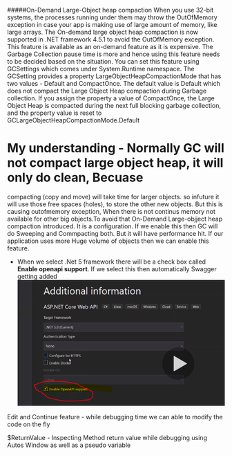 
#####On-Demand Large-Object heap compaction
When you use 32-bit systems, the processes running under them may throw the OutOfMemory exception in case your app is making use of large amount of memory, like large arrays. The On-demand large object heap compaction is now supported in .NET framework 4.5.1 to avoid the OutOfMemory exception. This feature is available as an on-demand feature as it is expensive. The Garbage Collection pause time is more and hence using this feature needs to be decided based on the situation.
You can set this feature using GCSettings which comes under System.Runtime namespace. The GCSetting provides a property LargeObjectHeapCompactionMode that has two values - Default and CompactOnce. The default value is Default which does not compact the Large Object Heap compaction during Garbage collection. If you assign the property a value of CompactOnce, the Large Object Heap is compacted during the next full blocking garbage collection, and the property value is reset to GCLargeObjectHeapCompactionMode.Default
# My understanding - Normally GC will not compact large object heap, it will only do clean, Becuase
compacting (copy and move) will take time for larger objects. so infuture it will use those
free spaces (holes), to store the other new objects. But this is causing outofmemory exception, When
there is not continus memory not available for other big objects.To avoid that
On-Demand Large-objject heap compaction introduced. It is a configuration. If we enable this
then GC will do Sweeping and Commpacting both. But it will have performance hit.
If our application uses more Huge volume of objects then we can enable this feature.

- When we select .Net 5 framework there will be a check box called **Enable openapi support**. If we select this then automatically Swagger getting added
![](../../Versions/RefImages/.net5_openAPISwagar.PNG)



Edit and Continue feature -  while debugging time we can able to modify the code on the fly

$ReturnValue - Inspecting Method return value while debugging using Autos
 	Window as well as a pseudo variable
